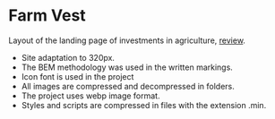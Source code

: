 # Farm Vest
Layout of the landing page of investments in agriculture, [review](https://nazar-nahorniak.github.io/farm-vest/). 

- Site adaptation to 320px.
- The BEM methodology was used in the written markings.
- Icon font is used in the project
- All images are compressed and decompressed in folders.
- The project uses webp image format.
- Styles and scripts are compressed in files with the extension .min.
